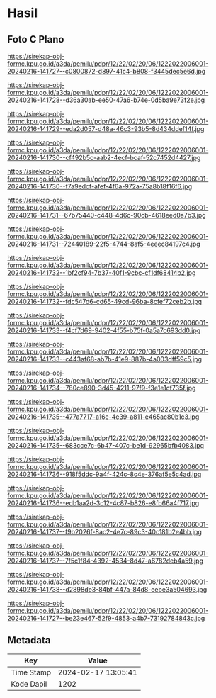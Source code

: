 # Hasil

## Foto C Plano

https://sirekap-obj-formc.kpu.go.id/a3da/pemilu/pdpr/12/22/02/20/06/1222022006001-20240216-141727--c0800872-d897-41c4-b808-f3445dec5e6d.jpg

https://sirekap-obj-formc.kpu.go.id/a3da/pemilu/pdpr/12/22/02/20/06/1222022006001-20240216-141728--d36a30ab-ee50-47a6-b74e-0d5ba9e73f2e.jpg

https://sirekap-obj-formc.kpu.go.id/a3da/pemilu/pdpr/12/22/02/20/06/1222022006001-20240216-141729--eda2d057-d48a-46c3-93b5-8d434ddef14f.jpg

https://sirekap-obj-formc.kpu.go.id/a3da/pemilu/pdpr/12/22/02/20/06/1222022006001-20240216-141730--cf492b5c-aab2-4ecf-bcaf-52c7452d4427.jpg

https://sirekap-obj-formc.kpu.go.id/a3da/pemilu/pdpr/12/22/02/20/06/1222022006001-20240216-141730--f7a9edcf-afef-4f6a-972a-75a8b18f16f6.jpg

https://sirekap-obj-formc.kpu.go.id/a3da/pemilu/pdpr/12/22/02/20/06/1222022006001-20240216-141731--67b75440-c448-4d6c-90cb-4618eed0a7b3.jpg

https://sirekap-obj-formc.kpu.go.id/a3da/pemilu/pdpr/12/22/02/20/06/1222022006001-20240216-141731--72440189-22f5-4744-8af5-4eeec84197c4.jpg

https://sirekap-obj-formc.kpu.go.id/a3da/pemilu/pdpr/12/22/02/20/06/1222022006001-20240216-141732--1bf2cf94-7b37-40f1-9cbc-cf1df68414b2.jpg

https://sirekap-obj-formc.kpu.go.id/a3da/pemilu/pdpr/12/22/02/20/06/1222022006001-20240216-141732--fdc547d6-cd65-49cd-96ba-8cfef72ceb2b.jpg

https://sirekap-obj-formc.kpu.go.id/a3da/pemilu/pdpr/12/22/02/20/06/1222022006001-20240216-141733--f4cf7d69-9402-4f55-b75f-0a5a7c693dd0.jpg

https://sirekap-obj-formc.kpu.go.id/a3da/pemilu/pdpr/12/22/02/20/06/1222022006001-20240216-141733--c443af68-ab7b-41e9-887b-4a003dff59c5.jpg

https://sirekap-obj-formc.kpu.go.id/a3da/pemilu/pdpr/12/22/02/20/06/1222022006001-20240216-141734--780ce890-3d45-4211-97f9-f3e1e1cf735f.jpg

https://sirekap-obj-formc.kpu.go.id/a3da/pemilu/pdpr/12/22/02/20/06/1222022006001-20240216-141735--477a7717-a16e-4e39-a811-e465ac80b1c3.jpg

https://sirekap-obj-formc.kpu.go.id/a3da/pemilu/pdpr/12/22/02/20/06/1222022006001-20240216-141735--683cce7c-6b47-407c-be1d-92965bfb4083.jpg

https://sirekap-obj-formc.kpu.go.id/a3da/pemilu/pdpr/12/22/02/20/06/1222022006001-20240216-141736--918f5ddc-9a4f-424c-8c4e-376af5e5c4ad.jpg

https://sirekap-obj-formc.kpu.go.id/a3da/pemilu/pdpr/12/22/02/20/06/1222022006001-20240216-141736--edb1aa2d-3c12-4c87-b826-e8fb66a4f717.jpg

https://sirekap-obj-formc.kpu.go.id/a3da/pemilu/pdpr/12/22/02/20/06/1222022006001-20240216-141737--f9b2026f-8ac2-4e7c-89c3-40c181b2e4bb.jpg

https://sirekap-obj-formc.kpu.go.id/a3da/pemilu/pdpr/12/22/02/20/06/1222022006001-20240216-141737--7f5c1f84-4392-4534-8d47-a6782deb4a59.jpg

https://sirekap-obj-formc.kpu.go.id/a3da/pemilu/pdpr/12/22/02/20/06/1222022006001-20240216-141738--d2898de3-84bf-447a-84d8-eebe3a504693.jpg

https://sirekap-obj-formc.kpu.go.id/a3da/pemilu/pdpr/12/22/02/20/06/1222022006001-20240216-141727--be23e467-52f9-4853-a4b7-73192784843c.jpg


## Metadata

| Key        | Value               |
| ---------- | ------------------- |
| Time Stamp | 2024-02-17 13:05:41 |
| Kode Dapil | 1202                |



